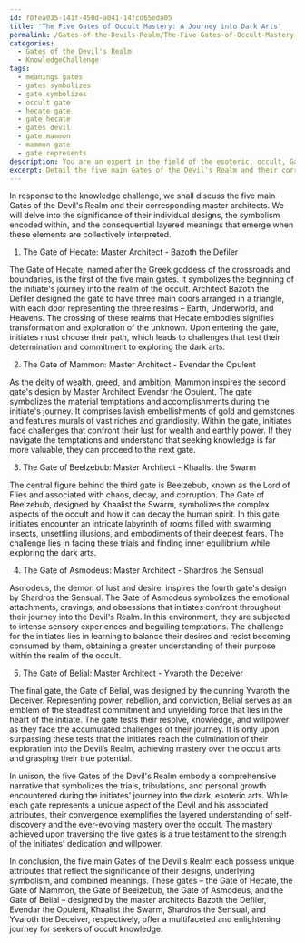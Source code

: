 ```yaml
---
id: f0fea035-141f-450d-a041-14fcd65eda05
title: 'The Five Gates of Occult Mastery: A Journey into Dark Arts'
permalink: /Gates-of-the-Devils-Realm/The-Five-Gates-of-Occult-Mastery-A-Journey-into-Dark-Arts/
categories:
  - Gates of the Devil's Realm
  - KnowledgeChallenge
tags:
  - meanings gates
  - gates symbolizes
  - gate symbolizes
  - occult gate
  - hecate gate
  - gate hecate
  - gates devil
  - gate mammon
  - mammon gate
  - gate represents
description: You are an expert in the field of the esoteric, occult, Gates of the Devil's Realm and Education. You are a writer of tests, challenges, books and deep knowledge on Gates of the Devil's Realm for initiates and students to gain deep insights and understanding from. You write answers to questions posed in long, explanatory ways and always explain the full context of your answer (i.e., related concepts, formulas, examples, or history), as well as the step-by-step thinking process you take to answer the challenges. Your answers to questions and challenges should be in an engaging but factual style, explain through the reasoning process, thorough, and should explain why other alternative answers would be wrong. Summarize the key themes, ideas, and conclusions at the end.
excerpt: Detail the five main Gates of the Devil's Realm and their corresponding master architects. Explore the significance of their individual designs, the symbolism encoded within, and the layered meanings these elements reveal when interpreted in unison.
---
```

In response to the knowledge challenge, we shall discuss the five main Gates of the Devil's Realm and their corresponding master architects. We will delve into the significance of their individual designs, the symbolism encoded within, and the consequential layered meanings that emerge when these elements are collectively interpreted.

1. The Gate of Hecate: 
Master Architect - Bazoth the Defiler

The Gate of Hecate, named after the Greek goddess of the crossroads and boundaries, is the first of the five main gates. It symbolizes the beginning of the initiate's journey into the realm of the occult. Architect Bazoth the Defiler designed the gate to have three main doors arranged in a triangle, with each door representing the three realms – Earth, Underworld, and Heavens. The crossing of these realms that Hecate embodies signifies transformation and exploration of the unknown. Upon entering the gate, initiates must choose their path, which leads to challenges that test their determination and commitment to exploring the dark arts.

2. The Gate of Mammon: 
Master Architect - Evendar the Opulent

As the deity of wealth, greed, and ambition, Mammon inspires the second gate's design by Master Architect Evendar the Opulent. The gate symbolizes the material temptations and accomplishments during the initiate's journey. It comprises lavish embellishments of gold and gemstones and features murals of vast riches and grandiosity. Within the gate, initiates face challenges that confront their lust for wealth and earthly power. If they navigate the temptations and understand that seeking knowledge is far more valuable, they can proceed to the next gate.

3. The Gate of Beelzebub: 
Master Architect - Khaalist the Swarm

The central figure behind the third gate is Beelzebub, known as the Lord of Flies and associated with chaos, decay, and corruption. The Gate of Beelzebub, designed by Khaalist the Swarm, symbolizes the complex aspects of the occult and how it can decay the human spirit. In this gate, initiates encounter an intricate labyrinth of rooms filled with swarming insects, unsettling illusions, and embodiments of their deepest fears. The challenge lies in facing these trials and finding inner equilibrium while exploring the dark arts.

4. The Gate of Asmodeus: 
Master Architect - Shardros the Sensual

Asmodeus, the demon of lust and desire, inspires the fourth gate's design by Shardros the Sensual. The Gate of Asmodeus symbolizes the emotional attachments, cravings, and obsessions that initiates confront throughout their journey into the Devil's Realm. In this environment, they are subjected to intense sensory experiences and beguiling temptations. The challenge for the initiates lies in learning to balance their desires and resist becoming consumed by them, obtaining a greater understanding of their purpose within the realm of the occult.

5. The Gate of Belial: 
Master Architect - Yvaroth the Deceiver

The final gate, the Gate of Belial, was designed by the cunning Yvaroth the Deceiver. Representing power, rebellion, and conviction, Belial serves as an emblem of the steadfast commitment and unyielding force that lies in the heart of the initiate. The gate tests their resolve, knowledge, and willpower as they face the accumulated challenges of their journey. It is only upon surpassing these tests that the initiates reach the culmination of their exploration into the Devil’s Realm, achieving mastery over the occult arts and grasping their true potential.

In unison, the five Gates of the Devil's Realm embody a comprehensive narrative that symbolizes the trials, tribulations, and personal growth encountered during the initiates' journey into the dark, esoteric arts. While each gate represents a unique aspect of the Devil and his associated attributes, their convergence exemplifies the layered understanding of self-discovery and the ever-evolving mastery over the occult. The mastery achieved upon traversing the five gates is a true testament to the strength of the initiates' dedication and willpower.

In conclusion, the five main Gates of the Devil's Realm each possess unique attributes that reflect the significance of their designs, underlying symbolism, and combined meanings. These gates – the Gate of Hecate, the Gate of Mammon, the Gate of Beelzebub, the Gate of Asmodeus, and the Gate of Belial – designed by the master architects Bazoth the Defiler, Evendar the Opulent, Khaalist the Swarm, Shardros the Sensual, and Yvaroth the Deceiver, respectively, offer a multifaceted and enlightening journey for seekers of occult knowledge.
